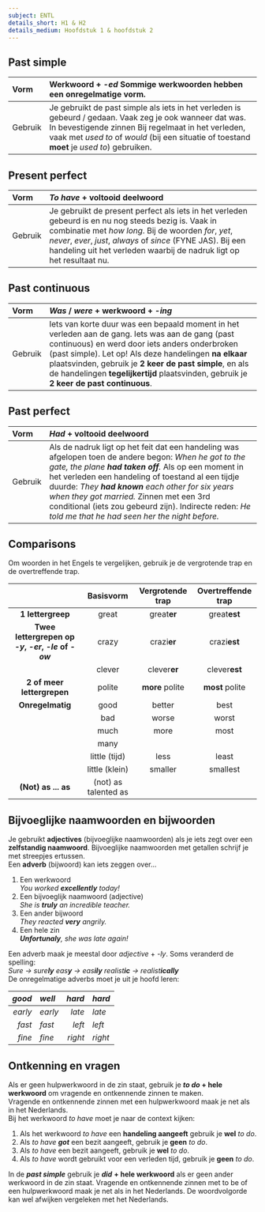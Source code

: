 ```yaml
---
subject: ENTL
details_short: H1 & H2
details_medium: Hoofdstuk 1 & hoofdstuk 2
---
```


## Past simple

| Vorm    | Werkwoord \+ *\-ed* Sommige werkwoorden hebben een onregelmatige vorm.                                                                                                                                                                                         |
| :------ | :------------------------------------------------------------------------------------------------------------------------------------------------------------------------------------------------------------------------------------------------------------- |
| Gebruik | Je gebruikt de past simple als iets in het verleden is gebeurd / gedaan. Vaak zeg je ook wanneer dat was.  In bevestigende zinnen Bij regelmaat in het verleden, vaak met *used to* of *would* (bij een situatie of toestand **moet** je *used to*) gebruiken. |

## Present perfect

| Vorm    | *To have* \+ voltooid deelwoord                                                                                                                                                                                                                                                                       |
| :------ | :---------------------------------------------------------------------------------------------------------------------------------------------------------------------------------------------------------------------------------------------------------------------------------------------------- |
| Gebruik | Je gebruikt de present perfect als iets in het verleden gebeurd is en nu nog steeds bezig is. Vaak in combinatie met *how long*. Bij de woorden *for*, *yet*, *never*, *ever*, *just*, *always* of *since* (FYNE JAS). Bij een handeling uit het verleden waarbij de nadruk ligt op het resultaat nu. |

## Past continuous

| Vorm    | *Was* / *were* \+ werkwoord \+ *\-ing*                                                                                                                                                                                                                                                                                                                              |
| :------ | :------------------------------------------------------------------------------------------------------------------------------------------------------------------------------------------------------------------------------------------------------------------------------------------------------------------------------------------------------------------ |
| Gebruik | Iets van korte duur was een bepaald moment in het verleden aan de gang. Iets was aan de gang (past continuous) en werd door iets anders onderbroken (past simple). Let op\! Als deze handelingen **na elkaar** plaatsvinden, gebruik je **2 keer de past simple**, en als de handelingen **tegelijkertijd** plaatsvinden, gebruik je **2 keer de past continuous**. |

## Past perfect

| Vorm    | *Had* \+ voltooid deelwoord                                                                                                                                                                                                                                                                                                                                                                                                      |
| :------ | :------------------------------------------------------------------------------------------------------------------------------------------------------------------------------------------------------------------------------------------------------------------------------------------------------------------------------------------------------------------------------------------------------------------------------- |
| Gebruik | Als de nadruk ligt op het feit dat een handeling was afgelopen toen de andere begon: *When he got to the gate, the plane **had taken off**.* Als op een moment in het verleden een handeling of toestand al een tijdje duurde: *They **had known** each other for six years when they got married.* Zinnen met een 3rd conditional (iets zou gebeurd zijn). Indirecte reden: *He told me that he had seen her the night before.* |

## Comparisons

Om woorden in het Engels te vergelijken, gebruik je de vergrotende trap en de overtreffende trap.

|                                                          |      Basisvorm       | Vergrotende trap | Overtreffende trap |
| :------------------------------------------------------: | :------------------: | :--------------: | :----------------: |
|                    **1 lettergreep**                     |        great         |   great**er**    |    great**est**    |
| **Twee lettergrepen op *\-y*, *\-er*, *\-le* of *\-ow*** |        crazy         |   crazi**er**    |    crazi**est**    |
|                                                          |        clever        |   clever**er**   |   clever**est**    |
|                **2 of meer lettergrepen**                |        polite        | **more** polite  |  **most** polite   |
|                     **Onregelmatig**                     |         good         |      better      |        best        |
|                                                          |         bad          |      worse       |       worst        |
|                                                          |         much         |       more       |        most        |
|                                                          |         many         |                  |                    |
|                                                          |    little (tijd)     |       less       |       least        |
|                                                          |    little (klein)    |     smaller      |      smallest      |
|                    **(Not) as ... as**                     | (not) as talented as |                  |                    |

## Bijvoeglijke naamwoorden en bijwoorden

Je gebruikt **adjectives** (bijvoeglijke naamwoorden) als je iets zegt over een **zelfstandig naamwoord**. Bijvoeglijke naamwoorden met getallen schrijf je met streepjes ertussen.  
Een **adverb** (bijwoord) kan iets zeggen over...

1. Een werkwoord  
   *You worked **excellently** today\!*  
2. Een bijvoeglijk naamwoord (adjective)  
   *She is **truly** an incredible teacher.*  
3. Een ander bijwoord  
   *They reacted **very** angrily.*  
4. Een hele zin  
   ***Unfortunaly**, she was late again\!*

Een adverb maak je meestal door *adjective* \+ *\-ly*. Soms veranderd de spelling:  
*Sure →  sure**ly**   eas**y** →  eas**ily**   realist**ic** →  realist**ically***  
De onregelmatige adverbs moet je uit je hoofd leren:

|  *good* | *well*  |  *hard* | *hard*  |
| ------: | :------ | ------: | :------ |
| *early* | *early* |  *late* | *late*  |
|  *fast* | *fast*  |  *left* | *left*  |
|  *fine* | *fine*  | *right* | *right* |

## Ontkenning en vragen

Als er geen hulpwerkwoord in de zin staat, gebruik je ***to do* \+ hele werkwoord** om vragende en ontkennende zinnen te maken.  
Vragende en ontkennende zinnen met een hulpwerkwoord maak je net als in het Nederlands.  
Bij het werkwoord *to have* moet je naar de context kijken:

1. Als het werkwoord *to have* een **handeling aangeeft** gebruik je **wel** *to do*.  
2. Als *to have **got*** een bezit aangeeft, gebruik je **geen** *to do*.  
3. Als *to have* een bezit aangeeft, gebruik je **wel** *to do*.  
4. Als *to have* wordt gebruikt voor een verleden tijd, gebruik je **geen** *to do*.

In de ***past simple*** gebruik je ***did*** **\+ hele werkwoord** als er geen ander werkwoord in de zin staat. Vragende en ontkennende zinnen met to be of een hulpwerkwoord maak je net als in het Nederlands. De woordvolgorde kan wel afwijken vergeleken met het Nederlands.
